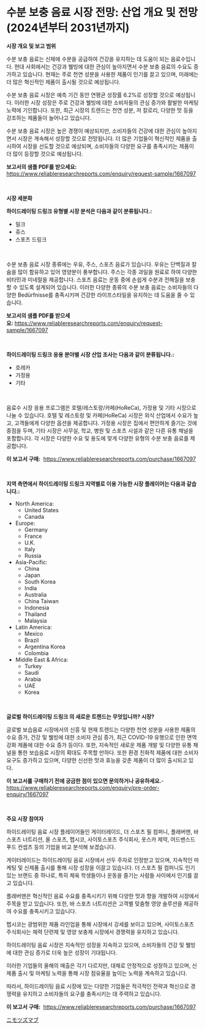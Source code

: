 <p><h1>수분 보충 음료 시장 전망: 산업 개요 및 전망 (2024년부터 2031년까지)</h1></p><p><strong>시장 개요 및 보고 범위</strong></p>
<p><p>수분 보충 음료는 신체에 수분을 공급하여 건강을 유지하는 데 도움이 되는 음료수입니다. 현대 사회에서는 건강과 웰빙에 대한 관심이 높아지면서 수분 보충 음료의 수요도 증가하고 있습니다. 현재는 주로 천연 성분을 사용한 제품이 인기를 끌고 있으며, 미래에는 더 많은 혁신적인 제품이 출시될 것으로 예상됩니다.</p><p>수분 보충 음료 시장은 예측 기간 동안 연평균 성장률 6.2%로 성장할 것으로 예상됩니다. 이러한 시장 성장은 주로 건강과 웰빙에 대한 소비자들의 관심 증가와 활발한 마케팅 노력에 기인합니다. 또한, 최근 시장의 트렌드는 천연 성분, 저 칼로리, 다양한 맛 등을 강조하는 제품들이 늘어나고 있습니다.</p><p>수분 보충 음료 시장은 높은 경쟁이 예상되지만, 소비자들의 건강에 대한 관심이 높아지면서 시장은 계속해서 성장할 것으로 전망됩니다. 더 많은 기업들이 혁신적인 제품을 출시하여 시장을 선도할 것으로 예상되며, 소비자들의 다양한 요구를 충족시키는 제품이 더 많이 등장할 것으로 예상됩니다.</p></p>
<p><strong>보고서의 샘플 PDF를 받으세요:</strong> <a href="https://www.reliableresearchreports.com/enquiry/request-sample/1667097">https://www.reliableresearchreports.com/enquiry/request-sample/1667097</a></p>
<p>&nbsp;</p>
<p><strong>시장 세분화</strong></p>
<p><strong>하이드레이팅 드링크 유형별 시장 분석은 다음과 같이 분류됩니다.:</strong></p>
<p><ul><li>밀크</li><li>쥬스</li><li>스포츠 드링크</li></ul></p>
<p>&nbsp;</p>
<p><p>수분 보충 음료 시장 종류에는 우유, 주스, 스포츠 음료가 있습니다. 우유는 단백질과 칼슘을 많이 함유하고 있어 영양분이 풍부합니다. 주스는 각종 과일을 원료로 하여 다양한 비타민과 미네랄을 제공합니다. 스포츠 음료는 운동 중에 손쉽게 수분과 전해질을 보충할 수 있도록 설계되어 있습니다. 이러한 다양한 종류의 수분 보충 음료는 소비자들의 다양한 Bedürfnisse를 충족시키며 건강한 라이프스타일을 유지하는 데 도움을 줄 수 있습니다.</p></p>
<p><strong>보고서의 샘플 PDF를 받으세요:</strong>&nbsp;<a href="https://www.reliableresearchreports.com/enquiry/request-sample/1667097">https://www.reliableresearchreports.com/enquiry/request-sample/1667097</a></p>
<p>&nbsp;</p>
<p><strong> 하이드레이팅 드링크 응용 분야별 시장 산업 조사는 다음과 같이 분류됩니다.:</strong></p>
<p><ul><li>호레카</li><li>가정용</li><li>기타</li></ul></p>
<p>&nbsp;</p>
<p><p>음료수 시장 응용 프로그램은 호텔/레스토랑/카페(HoReCa), 가정용 및 기타 시장으로 나눌 수 있습니다. 호텔 및 레스토랑 및 카페(HoReCa) 시장은 외식 산업에서 수요가 높고, 고객들에게 다양한 옵션을 제공합니다. 가정용 시장은 집에서 편안하게 즐기는 것에 중점을 두며, 기타 시장은 사무실, 학교, 병원 및 스포츠 시설과 같은 다른 유통 채널을 포함합니다. 각 시장은 다양한 수요 및 용도에 맞게 다양한 유형의 수분 보충 음료를 제공합니다.</p></p>
<p><strong>이 보고서 구매:</strong>&nbsp; <a href="https://www.reliableresearchreports.com/purchase/1667097">https://www.reliableresearchreports.com/purchase/1667097</a></p>
<p>&nbsp;</p>
<p><strong>지역 측면에서 하이드레이팅 드링크 지역별로 이용 가능한 시장 플레이어는 다음과 같습니다.:</strong></p>
<p><ul>
    <li>
        North America:
        <ul>
            <li>United States</li>
            <li>Canada</li>
        </ul>
    </li>
    <li>
        Europe:
        <ul>
            <li>Germany</li>
            <li>France</li>
            <li>U.K.</li>
            <li>Italy</li>
            <li>Russia</li>
        </ul>
    </li>
    <li>
        Asia-Pacific:
        <ul>
            <li>China</li>
            <li>Japan</li>
            <li>South Korea</li>
            <li>India</li>
            <li>Australia</li>
            <li>China Taiwan</li>
            <li>Indonesia</li>
            <li>Thailand</li>
            <li>Malaysia</li>
        </ul>
    </li>
    <li>
        Latin America:
        <ul>
            <li>Mexico</li>
            <li>Brazil</li>
            <li>Argentina Korea</li>
            <li>Colombia</li>
        </ul>
    </li>
    <li>
        Middle East & Africa:
        <ul>
            <li>Turkey</li>
            <li>Saudi</li>
            <li>Arabia</li>
            <li>UAE</li>
            <li>Korea</li>
        </ul>
    </li>
    </ul></p>
<p>&nbsp;</p>
<p><strong>글로벌 하이드레이팅 드링크 의 새로운 트렌드는 무엇입니까? 시장?</strong></p>
<p><p>글로벌 보습음료 시장에서의 신흥 및 현재 트렌드는 다양한 천연 성분을 사용한 제품의 수요 증가, 건강 및 웰빙에 대한 소비자 관심 증가, 최근 COVID-19 유행으로 인한 면역 강화 제품에 대한 수요 증가 등이다. 또한, 지속적인 새로운 제품 개발 및 다양한 유통 채널을 통한 보습음료 시장의 확대도 주목할 만하다. 또한 환경 친화적 제품에 대한 소비자 요구도 증가하고 있으며, 다양한 신선한 맛과 효능을 갖춘 제품이 더 많이 출시되고 있다.</p></p>
<p><strong>이 보고서를 구매하기 전에 궁금한 점이 있으면 문의하거나 공유하세요.</strong>- <a href="https://www.reliableresearchreports.com/enquiry/pre-order-enquiry/1667097">https://www.reliableresearchreports.com/enquiry/pre-order-enquiry/1667097</a></p>
<p>&nbsp;</p>
<p><strong>주요 시장 참여자</strong></p>
<p><p>하이드레이팅 음료 시장 플레이어들인 게이터레이드, 더 스포츠 필 컴퍼니, 플래버맨, 바 스포츠 너트리션, 올 스포츠, 펩시코, 사이토스포츠 주식회사, 옷스카 제약, 어드밴스드 푸드 컨셉츠 등의 기업을 비교 분석해 보겠습니다. </p><p>게이터레이드는 하이드레이팅 음료 시장에서 선두 주자로 인정받고 있으며, 지속적인 마케팅 및 신제품 출시를 통해 시장 성장을 이끌고 있습니다. 더 스포츠 필 컴퍼니도 인기 있는 브랜드 중 하나로, 특히 체육 학생들이나 운동을 즐기는 사람들 사이에서 인기를 끌고 있습니다. </p><p>플래버맨은 혁신적인 음료 수요를 충족시키기 위해 다양한 맛과 향을 개발하여 시장에서 주목을 받고 있습니다. 또한, 바 스포츠 너트리션은 고객별 맞춤형 영양 솔루션을 제공하여 수요를 충족시키고 있습니다. </p><p>펩시코는 광범위한 제품 라인업을 통해 시장에서 강세를 보이고 있으며, 사이토스포츠 주식회사는 체력 단련제 및 영양 보충제 시장에서 경쟁력을 유지하고 있습니다. </p><p>하이드레이팅 음료 시장은 지속적인 성장을 지속하고 있으며, 소비자들의 건강 및 웰빙에 대한 관심 증가로 더욱 높은 성장이 기대됩니다. </p><p>이러한 기업들의 올해의 매출은 각기 다르지만, 대체로 안정적으로 성장하고 있으며, 신제품 출시 및 마케팅 노력을 통해 시장 점유율을 높이는 노력을 계속하고 있습니다. </p><p>따라서, 하이드레이팅 음료 시장에 있는 다양한 기업들은 적극적인 전략과 혁신으로 경쟁력을 유지하고 소비자들의 요구를 충족시키는 데 주력하고 있습니다.</p></p>
<p><strong>이 보고서 구매:</strong>&nbsp;&nbsp;<a href="https://www.reliableresearchreports.com/purchase/1667097">https://www.reliableresearchreports.com/purchase/1667097</a></p>
<p><p><a href="https://medium.com/@josephmiller1959/%E3%83%8B%E3%83%A2%E3%83%84%E3%82%BA%E3%83%9E%E3%83%96%E5%B8%82%E5%A0%B4%E3%81%AE%E6%B4%9E%E5%AF%9F-%E5%B8%82%E5%A0%B4%E5%8B%95%E5%90%91-%E6%88%90%E9%95%B7-2024%E5%B9%B4%E3%81%8B%E3%82%892031%E5%B9%B4%E3%81%BE%E3%81%A7%E3%81%AE%E4%BA%88%E6%B8%AC-e49390fb0e31">ニモツズマブ</a></p></p>
